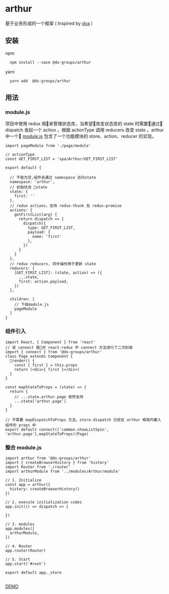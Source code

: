 # arthur
基于业务形成的一个框架 ( Inspired by [dva](https://github.com/dvajs/dva) )

## 安装

npm
```
  npm install --save @dx-groups/arthur
```
yarn

```
  yarn add  @dx-groups/arthur
```
## 用法
### module.js
项目中使用 redux 用来管理状态库，当希望改变状态库的 state 时需要通过 dispatch 发起一个 action ，根据 actionType 调用 reducers 改变 state 。arthur 中一个 [module.js](https://github.com/xubaoshi/arthur/blob/master/examples/arthur/src/modules/Arthur/module.js) 包含了一个功能模块的 store、action、reducer 的实现。

```
import pageModule from './page/module'

// actionType
const GET_FIRST_LIST = 'spa/Arthur/GET_FIRST_LIST' 

export default {

  // 不能为空,组件会通过 namespace 访问state
  namespace: 'arthur',
  // 初始状态 state
  state: {
    first: ''
  },
  // redux actions，支持 redux-thunk 及 redux-promise 
  actions: {
    getFirstList(arg) {
      return dispatch => {
        dispatch({
          type: GET_FIRST_LIST,
          payload: {
            name: 'first'
          },
        })
      }
    }
  },
  // redux reducers, 同步操作用于更新 state
  reducers: {
    [GET_FIRST_LIST]: (state, action) => ({
      ...state,
      first: action.payload,
    })
  },

  children: [
    // 下级module.js
    pageModule
  ]
}
```

### 组件引入
```
import React, { Component } from 'react'
// 该 connect 是对 react-redux 中 connect 方法进行了二次封装
import { connect } from '@dx-groups/arthur'
class Page extends Component {
  render() {
    const { first } = this.props
    return (<div>{ first }</div>)
  }
}

const mapStateToProps = (state) => {
  return {
    // ...state.arthur.page 依然支持
    ...state['arthur.page']
  }
}

// 不需要 mapDispatchToProps 方法，store.dispatch 已经在 arthur 框架内塞入组件的 props 中
export default connect(['common.showListSpin', 'arthur.page'],mapStateToProps)(Page)

```
### 整合 module.js

```
import arthur from '@dx-groups/arthur'
import { createBrowserHistory } from 'history'
import Router from './router'
import arthurModule from '../modules/Arthur/module'

// 1. Initialize
const app = arthur({
  history: createBrowserHistory()
})

// 2. execute initialization codes
app.init(() => dispatch => {
  
})

// 3. modules
app.modules([
  arthurModule,
])

// 4. Router
app.router(Router)

// 5. Start
app.start('#root')

export default app._store
  
```

[DEMO](https://github.com/xubaoshi/arthur/tree/master/examples/arthur)